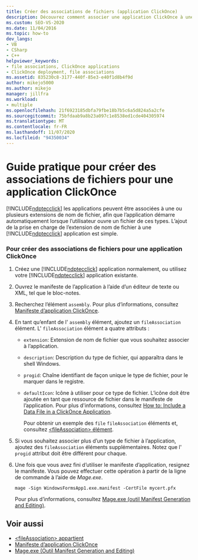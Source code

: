 ```yaml
---
title: Créer des associations de fichiers (application ClickOnce)
description: Découvrez comment associer une application ClickOnce à une ou plusieurs extensions de nom de fichier, afin que l’application démarre lorsque l’utilisateur ouvre un fichier de ce type.
ms.custom: SEO-VS-2020
ms.date: 11/04/2016
ms.topic: how-to
dev_langs:
- VB
- CSharp
- C++
helpviewer_keywords:
- file associations, ClickOnce applications
- ClickOnce deployment, file associations
ms.assetid: 835230c8-3177-440f-85e3-e40f1d8b4f9d
author: mikejo5000
ms.author: mikejo
manager: jillfra
ms.workload:
- multiple
ms.openlocfilehash: 21f6923185dbfa79fbe18b7b5c6a5d824a5a2cfe
ms.sourcegitcommit: 75bfdaab9a8b23a097c1e8538ed1cde404305974
ms.translationtype: MT
ms.contentlocale: fr-FR
ms.lasthandoff: 11/07/2020
ms.locfileid: "94350034"
---
```

# <a name="how-to-create-file-associations-for-a-clickonce-application"></a>Guide pratique pour créer des associations de fichiers pour une application ClickOnce
[!INCLUDE[ndptecclick](../deployment/includes/ndptecclick_md.md)] les applications peuvent être associées à une ou plusieurs extensions de nom de fichier, afin que l’application démarre automatiquement lorsque l’utilisateur ouvre un fichier de ces types. L’ajout de la prise en charge de l’extension de nom de fichier à une [!INCLUDE[ndptecclick](../deployment/includes/ndptecclick_md.md)] application est simple.

### <a name="to-create-file-associations-for-a-clickonce-application"></a>Pour créer des associations de fichiers pour une application ClickOnce

1. Créez une [!INCLUDE[ndptecclick](../deployment/includes/ndptecclick_md.md)] application normalement, ou utilisez votre [!INCLUDE[ndptecclick](../deployment/includes/ndptecclick_md.md)] application existante.

2. Ouvrez le manifeste de l’application à l’aide d’un éditeur de texte ou XML, tel que le bloc-notes.

3. Recherchez l’élément `assembly`. Pour plus d’informations, consultez [Manifeste d’application ClickOnce](../deployment/clickonce-application-manifest.md).

4. En tant qu’enfant de l' `assembly` élément, ajoutez un `fileAssociation` élément. L' `fileAssociation` élément a quatre attributs :

   - `extension`: Extension de nom de fichier que vous souhaitez associer à l’application.

   - `description`: Description du type de fichier, qui apparaîtra dans le shell Windows.

   - `progid`: Chaîne identifiant de façon unique le type de fichier, pour le marquer dans le registre.

   - `defaultIcon`: Icône à utiliser pour ce type de fichier. L’icône doit être ajoutée en tant que ressource de fichier dans le manifeste de l’application. Pour plus d'informations, consultez [How to: Include a Data File in a ClickOnce Application](../deployment/how-to-include-a-data-file-in-a-clickonce-application.md).

     Pour obtenir un exemple des `file` `fileAssociation` éléments et, consultez [ \<fileAssociation> élément](../deployment/fileassociation-element-clickonce-application.md).

5. Si vous souhaitez associer plus d’un type de fichier à l’application, ajoutez des `fileAssociation` éléments supplémentaires. Notez que l' `progid` attribut doit être différent pour chaque.

6. Une fois que vous avez fini d’utiliser le manifeste d’application, resignez le manifeste. Vous pouvez effectuer cette opération à partir de la ligne de commande à l’aide de *Mage.exe*.

    `mage -Sign WindowsFormsApp1.exe.manifest -CertFile mycert.pfx`

    Pour plus d’informations, consultez [Mage.exe (outil Manifest Generation and Editing)](/dotnet/framework/tools/mage-exe-manifest-generation-and-editing-tool).

## <a name="see-also"></a>Voir aussi
- [\<fileAssociation> appartient](../deployment/fileassociation-element-clickonce-application.md)
- [Manifeste d’application ClickOnce](../deployment/clickonce-application-manifest.md)
- [Mage.exe (Outil Manifest Generation and Editing)](/dotnet/framework/tools/mage-exe-manifest-generation-and-editing-tool)